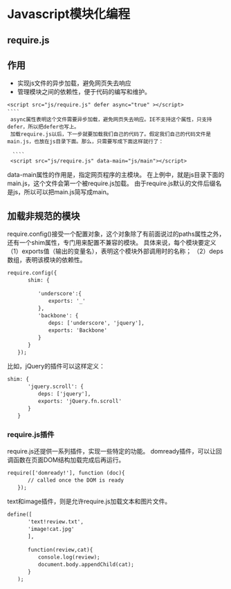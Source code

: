 # Javascript模块化编程

## require.js

## 作用
  * 实现js文件的异步加载，避免网页失去响应
  * 管理模块之间的依赖性，便于代码的编写和维护。
 
 ````angular2html
<script src="js/require.js" defer async="true" ></script>
````　
  async属性表明这个文件需要异步加载，避免网页失去响应。IE不支持这个属性，只支持defer，所以把defer也写上。
  加载require.js以后，下一步就要加载我们自己的代码了。假定我们自己的代码文件是main.js，也放在js目录下面。那么，只需要写成下面这样就行了：
  
 　````
  <script src="js/require.js" data-main="js/main"></script>
  ````
  data-main属性的作用是，指定网页程序的主模块。
  在上例中，就是js目录下面的main.js，这个文件会第一个被require.js加载。
  由于require.js默认的文件后缀名是js，所以可以把main.js简写成main。
## 加载非规范的模块
require.config()接受一个配置对象，这个对象除了有前面说过的paths属性之外，
还有一个shim属性，专门用来配置不兼容的模块。
具体来说，每个模块要定义
（1）exports值（输出的变量名），表明这个模块外部调用时的名称；
（2）deps数组，表明该模块的依赖性。

```
require.config({
　　　　shim: {

　　　　　　'underscore':{
　　　　　　　　exports: '_'
　　　　　　},
　　　　　　'backbone': {
　　　　　　　　deps: ['underscore', 'jquery'],
　　　　　　　　exports: 'Backbone'
　　　　　　}
　　　　}
　　});
```

比如，jQuery的插件可以这样定义：
```　
shim: {
　　　　'jquery.scroll': {
　　　　　　deps: ['jquery'],
　　　　　　exports: 'jQuery.fn.scroll'
　　　　}
　　}
````
### require.js插件

require.js还提供一系列插件，实现一些特定的功能。
domready插件，可以让回调函数在页面DOM结构加载完成后再运行。
```angular2html　
require(['domready!'], function (doc){
　　　　// called once the DOM is ready
　　});
```

text和image插件，则是允许require.js加载文本和图片文件。
```angular2html
define([
　　　　'text!review.txt',
　　　　'image!cat.jpg'
　　　　],

　　　　function(review,cat){
　　　　　　console.log(review);
　　　　　　document.body.appendChild(cat);
　　　　}
　　);
```
　　